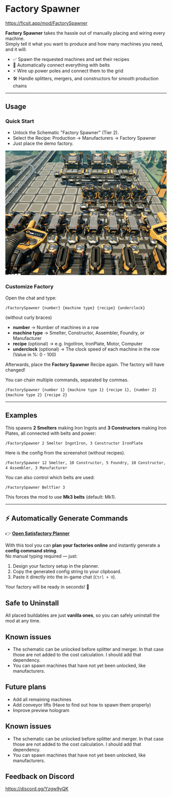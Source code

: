 # Factory Spawner
https://ficsit.app/mod/FactorySpawner

**Factory Spawner** takes the hassle out of manually placing and wiring every machine.  
Simply tell it what you want to produce and how many machines you need, and it will:

- ✅ Spawn the requested machines and set their recipes  
- 🔄 Automatically connect everything with belts  
- ⚡ Wire up power poles and connect them to the grid  
- 🛠️ Handle splitters, mergers, and constructors for smooth production chains  

---

## Usage

### Quick Start
- Unlock the Schematic "Factory Spawner" (Tier 2).
- Select the Recipe: Production → Manufacturers → Factory Spawner
- Just place the demo factory.

![Demo Screenshot](https://raw.githubusercontent.com/uniqueSimon/FactorySpawner/refs/heads/master/Images/screenshot.PNG)


### Customize Factory
Open the chat and type:
```
/FactorySpawner {number} {machine type} {recipe} {underclock}
```
(without curly braces)

- **number** → Number of machines in a row
- **machine type** → Smelter, Constructor, Assembler, Foundry, or Manufacturer
- **recipe** (optional) → e.g. IngotIron, IronPlate, Motor, Computer
- **underclock** (optional) → The clock speed of each machine in the row (Value in %: 0 - 100)

Afterwards, place the **Factory Spawner** Recipe again. The factory will have changed!

You can chain multiple commands, separated by commas.
```
/FactorySpawner {number 1} {machine type 1} {recipe 1}, {number 2} {machine type 2} {recipe 2}
```

---

## Examples

This spawns **2 Smelters** making Iron Ingots and **3 Constructors** making Iron Plates, all connected with belts and power:

```
/FactorySpawner 2 Smelter IngotIron, 3 Constructor IronPlate
```

Here is the config from the screenshot (without recipes).
```
/FactorySpawner 12 Smelter, 10 Constructor, 5 Foundry, 10 Constructor, 4 Assembler, 3 Manufacturer
```
You can also control which belts are used:
```
/FactorySpawner BeltTier 3
```

This forces the mod to use **Mk3 belts** (default: Mk1).

---

## ⚡ Automatically Generate Commands

👉 [**Open Satisfactory Planner**](https://uniquesimon.github.io/satisfactory-planner/)

With this tool you can **plan your factories online** and instantly generate a **config command string**.  
No manual typing required — just:

1. Design your factory setup in the planner.  
2. Copy the generated config string to your clipboard.  
3. Paste it directly into the in-game chat (`Ctrl + V`).  

Your factory will be ready in seconds! 🚀

## Safe to Uninstall

All placed buildables are just **vanilla ones**, so you can safely uninstall the mod at any time.

## Known issues
- The schematic can be unlocked before splitter and merger. In that case those are not added to the cost calculation. I should add that dependency.
- You can spawn machines that have not yet been unlocked, like manufacturers.

## Future plans
- Add all remaining machines
- Add conveyor lifts (Have to find out how to spawn them properly)
- Improve preview hologram

## Known issues
- The schematic can be unlocked before splitter and merger. In that case those are not added to the cost calculation. I should add that dependency.
- You can spawn machines that have not yet been unlocked, like manufacturers.

## Feedback on Discord

https://discord.gg/Yzgw9yQK
